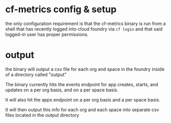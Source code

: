# cf-metrics config & setup
the only configuration requirement is that the cf-metrics binary is run from a shell that has recently logged into cloud foundry via `cf login` and that said logged-in user has proper permissions.

# output
the binary will output a csv file for each org and space in the foundry inside of a directory called "output"

The binary currently hits the events endpoint for app creates, starts, and updates on a per org basis, and on a per space basis.

It will also hit the apps endpoint on a per org basis and a per space basis.

It will then output this info for each org and each space into separate csv files located in the output directory
